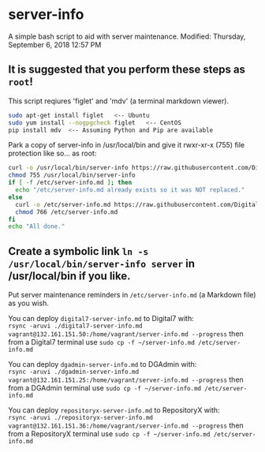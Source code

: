# server-info
A simple bash script to aid with server maintenance.  Modified: Thursday, September 6, 2018 12:57 PM

## It is suggested that you perform these steps as `root`!

This script reqiures 'figlet' and 'mdv' (a terminal markdown viewer).
```bash
sudo apt-get install figlet   <-- Ubuntu
sudo yum install --nogpgcheck figlet   <-- CentOS
pip install mdv  <-- Assuming Python and Pip are available
```

Park a copy of server-info in /usr/local/bin and give it rwxr-xr-x (755) file protection like so... as root:

```bash
curl -o /usr/local/bin/server-info https://raw.githubusercontent.com/DigitalGrinnell/server-info/master/server-info
chmod 755 /usr/local/bin/server-info
if [ -f /etc/server-info.md ]; then
  echo "/etc/server-info.md already exists so it was NOT replaced."
else
  curl -o /etc/server-info.md https://raw.githubusercontent.com/DigitalGrinnell/server-info/master/server-info.md
  chmod 766 /etc/server-info.md
fi
echo "All done."

```

Create a symbolic link `ln -s /usr/local/bin/server-info server` in /usr/local/bin if you like.
---
Put server maintenance reminders in `/etc/server-info.md` (a Markdown file) as you wish.

You can deploy `digital7-server-info.md` to Digital7 with:  
  `rsync -aruvi ./digital7-server-info.md vagrant@132.161.151.50:/home/vagrant/server-info.md --progress` then from a Digital7 terminal use `sudo cp -f ~/server-info.md /etc/server-info.md`  

You can deploy `dgadmin-server-info.md` to DGAdmin with:  
  `rsync -aruvi ./dgadmin-server-info.md vagrant@132.161.151.25:/home/vagrant/server-info.md --progress` then from a DGAdmin terminal use `sudo cp -f ~/server-info.md /etc/server-info.md`  

You can deploy `repositoryx-server-info.md` to RepositoryX with:  
  `rsync -aruvi ./repositoryx-server-info.md vagrant@132.161.151.36:/home/vagrant/server-info.md --progress` then from a RepositoryX terminal use `sudo cp -f ~/server-info.md /etc/server-info.md`  
